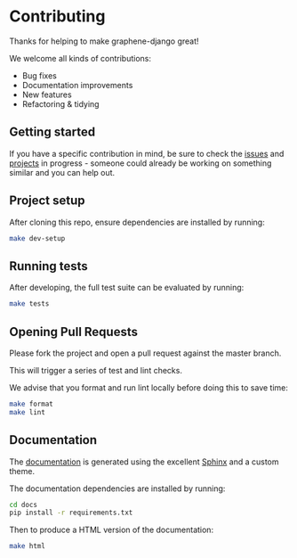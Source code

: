 # Contributing

Thanks for helping to make graphene-django great!

We welcome all kinds of contributions:

- Bug fixes
- Documentation improvements
- New features
- Refactoring & tidying


## Getting started

If you have a specific contribution in mind, be sure to check the [issues](https://github.com/graphql-python/graphene-django/issues) and [projects](https://github.com/graphql-python/graphene-django/projects) in progress - someone could already be working on something similar and you can help out.


## Project setup

After cloning this repo, ensure dependencies are installed by running:

```sh
make dev-setup
```

## Running tests

After developing, the full test suite can be evaluated by running:

```sh
make tests
```

## Opening Pull Requests

Please fork the project and open a pull request against the master branch.

This will trigger a series of test and lint checks.

We advise that you format and run lint locally before doing this to save time:

```sh
make format
make lint
```

## Documentation

The [documentation](http://docs.graphene-python.org/projects/django/en/latest/) is generated using the excellent [Sphinx](http://www.sphinx-doc.org/) and a custom theme.

The documentation dependencies are installed by running:

```sh
cd docs
pip install -r requirements.txt
```

Then to produce a HTML version of the documentation:

```sh
make html
```